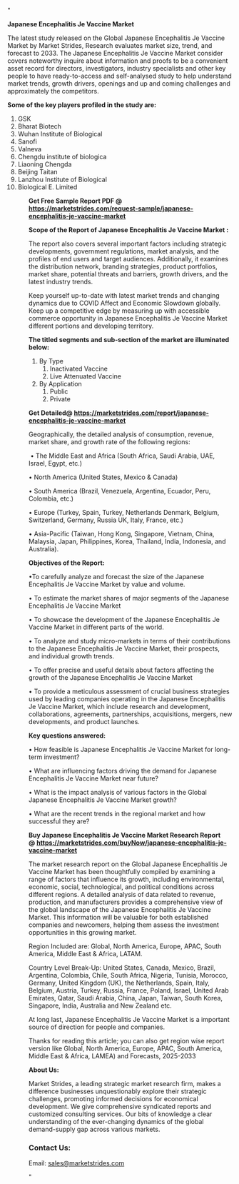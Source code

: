"<p><strong>Japanese Encephalitis Je Vaccine Market</strong></p>
<p>The latest study released on the Global Japanese Encephalitis Je Vaccine Market by Market Strides, Research evaluates market size, trend, and forecast to 2033. The Japanese Encephalitis Je Vaccine Market consider covers noteworthy inquire about information and proofs to be a convenient asset record for directors, investigators, industry specialists and other key people to have ready-to-access and self-analysed study to help understand market trends, growth drivers, openings and up and coming challenges and approximately the competitors.</p>
<p><strong> Some of the key players profiled in the study are: </strong></p>
<p><ol><li>
GSK</li><li>Bharat Biotech</li><li>Wuhan Institute of Biological</li><li>Sanofi</li><li>Valneva</li><li>Chengdu institute of biologica</li><li>Liaoning Chengda</li><li>Beijing Taitan</li><li>Lanzhou Institute of Biological</li><li>Biological E. Limited


</li><ol></p>
<p><strong>Get Free Sample Report PDF @ <a href=https://marketstrides.com/request-sample/japanese-encephalitis-je-vaccine-market>https://marketstrides.com/request-sample/japanese-encephalitis-je-vaccine-market</a></strong></p>
<p><strong> Scope of the Report of Japanese Encephalitis Je Vaccine Market : </strong></p>
<p>The report also covers several important factors including strategic developments, government regulations, market analysis, and the profiles of end users and target audiences. Additionally, it examines the distribution network, branding strategies, product portfolios, market share, potential threats and barriers, growth drivers, and the latest industry trends.</p>
<p>Keep yourself up-to-date with latest market trends and changing dynamics due to COVID Affect and Economic Slowdown globally. Keep up a competitive edge by measuring up with accessible commerce opportunity in Japanese Encephalitis Je Vaccine Market different portions and developing territory.</p>
<p><strong> The titled segments and sub-section of the market are illuminated below: </strong></p>
<p><ol><li>By Type<ol><li>Inactivated Vaccine</li><li>Live Attenuated Vaccine</li></ol></li><li>By Application<ol><li>Public</li><li>Private</li></ol></li></ol></p>
<p><strong>Get Detailed@ <a href=https://marketstrides.com/report/japanese-encephalitis-je-vaccine-market>https://marketstrides.com/report/japanese-encephalitis-je-vaccine-market</a></strong></p>
<p>Geographically, the detailed analysis of consumption, revenue, market share, and growth rate of the following regions:</p>
<p>&nbsp;&bull; The Middle East and Africa (South Africa, Saudi Arabia, UAE, Israel, Egypt, etc.)</p>
<p>&bull; North America (United States, Mexico &amp; Canada)</p>
<p>&bull; South America (Brazil, Venezuela, Argentina, Ecuador, Peru, Colombia, etc.)</p>
<p>&bull; Europe (Turkey, Spain, Turkey, Netherlands Denmark, Belgium, Switzerland, Germany, Russia UK, Italy, France, etc.)</p>
<p>&bull; Asia-Pacific (Taiwan, Hong Kong, Singapore, Vietnam, China, Malaysia, Japan, Philippines, Korea, Thailand, India, Indonesia, and Australia).</p>
<p><strong>Objectives of the Report: </strong></p>
<p>&bull;To carefully analyze and forecast the size of the Japanese Encephalitis Je Vaccine Market by value and volume.</p>
<p>&bull; To estimate the market shares of major segments of the Japanese Encephalitis Je Vaccine Market</p>
<p>&bull; To showcase the development of the Japanese Encephalitis Je Vaccine Market in different parts of the world.</p>
<p>&bull; To analyze and study micro-markets in terms of their contributions to the Japanese Encephalitis Je Vaccine Market, their prospects, and individual growth trends.</p>
<p>&bull; To offer precise and useful details about factors affecting the growth of the Japanese Encephalitis Je Vaccine Market</p>
<p>&bull; To provide a meticulous assessment of crucial business strategies used by leading companies operating in the Japanese Encephalitis Je Vaccine Market, which include research and development, collaborations, agreements, partnerships, acquisitions, mergers, new developments, and product launches.</p>
<p><strong>Key questions answered: </strong></p>
<p>&bull; How feasible is Japanese Encephalitis Je Vaccine Market for long-term investment?</p>
<p>&bull; What are influencing factors driving the demand for Japanese Encephalitis Je Vaccine Market near future?</p>
<p>&bull; What is the impact analysis of various factors in the Global Japanese Encephalitis Je Vaccine Market growth?</p>
<p>&bull; What are the recent trends in the regional market and how successful they are?</p>
<p><strong>Buy Japanese Encephalitis Je Vaccine Market Research Report @&nbsp;<a href=https://marketstrides.com/buyNow/japanese-encephalitis-je-vaccine-market>https://marketstrides.com/buyNow/japanese-encephalitis-je-vaccine-market</a></strong></p>
<p>The market research report on the Global Japanese Encephalitis Je Vaccine Market has been thoughtfully compiled by examining a range of factors that influence its growth, including environmental, economic, social, technological, and political conditions across different regions. A detailed analysis of data related to revenue, production, and manufacturers provides a comprehensive view of the global landscape of the Japanese Encephalitis Je Vaccine Market. This information will be valuable for both established companies and newcomers, helping them assess the investment opportunities in this growing market.</p>
<p>Region Included are: Global, North America, Europe, APAC, South America, Middle East &amp; Africa, LATAM.</p>
<p>Country Level Break-Up: United States, Canada, Mexico, Brazil, Argentina, Colombia, Chile, South Africa, Nigeria, Tunisia, Morocco, Germany, United Kingdom (UK), the Netherlands, Spain, Italy, Belgium, Austria, Turkey, Russia, France, Poland, Israel, United Arab Emirates, Qatar, Saudi Arabia, China, Japan, Taiwan, South Korea, Singapore, India, Australia and New Zealand etc.</p>
<p>At long last, Japanese Encephalitis Je Vaccine Market is a important source of direction for people and companies.</p>
<p>Thanks for reading this article; you can also get region wise report version like Global, North America, Europe, APAC, South America, Middle East &amp; Africa, LAMEA) and Forecasts, 2025-2033</p>
<p><strong>About Us: </strong></p>
<p>Market Strides, a leading strategic market research firm, makes a difference businesses unquestionably explore their strategic challenges, promoting informed decisions for economical development. We give comprehensive syndicated reports and customized consulting services. Our bits of knowledge a clear understanding of the ever-changing dynamics of the global demand-supply gap across various markets.</p>
<h3>Contact Us:</h3>
<p>Email: <a href=mailto:sales@marketstrides.com>sales@marketstrides.com</a></p>"

